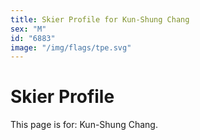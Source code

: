 ```yaml
---
title: Skier Profile for Kun-Shung Chang
sex: "M"
id: "6883"
image: "/img/flags/tpe.svg" 
---
```


# Skier Profile

This page is for: Kun-Shung Chang.
    